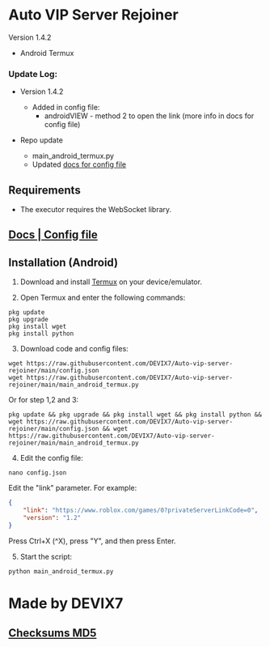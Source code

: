 # Auto VIP Server Rejoiner

Version 1.4.2
- Android Termux

### Update Log:
- Version 1.4.2
    - Added in config file:
        - androidVIEW - method 2 to open the link (more info in docs for config file)

- Repo update
    - main_android_termux.py
    - Updated [docs for config file](https://github.com/DEVIX7/Auto-vip-server-rejoiner/blob/main/config_docs.md)

## Requirements

- The executor requires the WebSocket library.

## [Docs | Config file](https://github.com/DEVIX7/Auto-vip-server-rejoiner/blob/main/config_docs.md)

## Installation (Android)

1. Download and install [Termux](https://f-droid.org/en/packages/com.termux/) on your device/emulator.

2. Open Termux and enter the following commands:
```
pkg update
pkg upgrade
pkg install wget
pkg install python
```
3. Download code and config files:
```
wget https://raw.githubusercontent.com/DEVIX7/Auto-vip-server-rejoiner/main/config.json
wget https://raw.githubusercontent.com/DEVIX7/Auto-vip-server-rejoiner/main/main_android_termux.py
```
Or for step 1,2 and 3:
```
pkg update && pkg upgrade && pkg install wget && pkg install python && wget https://raw.githubusercontent.com/DEVIX7/Auto-vip-server-rejoiner/main/config.json && wget https://raw.githubusercontent.com/DEVIX7/Auto-vip-server-rejoiner/main/main_android_termux.py
```
4. Edit the config file:
```
nano config.json
```
Edit the "link" parameter. For example:
```json
{
    "link": "https://www.roblox.com/games/0?privateServerLinkCode=0",
    "version": "1.2"
}
```
Press Ctrl+X (^X), press "Y", and then press Enter.

5. Start the script:
```
python main_android_termux.py
```
# Made by DEVIX7
## [Checksums MD5](https://github.com/DEVIX7/Auto-vip-server-rejoiner/blob/main/checksums.md5)
